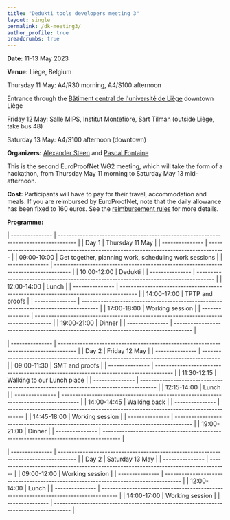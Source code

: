 ```yaml
---
title: "Dedukti tools developers meeting 3"
layout: single
permalink: /dk-meeting3/
author_profile: true
breadcrumbs: true
---
```


<!--img src="/_pages/WG1/Jan2023/20230129_135357_resized.jpg"/-->

**Date:** 11-13 May 2023

**Venue:** Liège, Belgium

Thursday 11 May: A4/R30 morning, A4/S100 afternoon

Entrance through the [Bâtiment central de l'université de Liège](https://goo.gl/maps/S72NG3nxf1YrQmcm8) downtown Liège

Friday 12 May: Salle MIPS, Institut Montefiore, Sart Tilman (outside Liège, take bus 48)

Saturday 13 May: A4/S100 afternoon (downtown)

**Organizers:** [Alexander Steen](https://www.alexandersteen.de/)
  and [Pascal Fontaine](https://people.montefiore.uliege.be/pfontain/)
  
This is the second EuroProofNet WG2 meeting, which will take the form of a hackathon, from Thursday May 11 morning to Saturday May 13 mid-afternoon.

<!--**How to get there?**-->

<!-- **Application procedure:** The number of participants that can be reimbursed is limited. If you would like to be reimbursed of your travel, check the [eligibility rules](https://europroofnet.github.io/eligibility/) and 
[fill in this form](https://forms.gle/ZoHXRSKdbk8TxXc79). -->

**Cost:** Participants will have to pay for their travel, accommodation and meals. If you are reimbursed by EuroProofNet, note that the daily allowance has been fixed to 160 euros. See the [reimbursement rules](https://europroofnet.github.io/reimbursement-rules/) for more details.

<!--**Participants (15):**-->

**Programme:**

| --------------- | ------------------------------------------------------------------------------------ |
| Day 1           | Thursday 11 May |
| --------------- | ------------------------------------------------------------------------------------ |
| 09:00-10:00     | Get together, planning work, scheduling work sessions |
| --------------- | ------------------------------------------------------------------------------------ |
| 10:00-12:00     | Dedukti |
| --------------- | ------------------------------------------------------------------------------------ |
| 12:00-14:00     | Lunch |
| --------------- | ------------------------------------------------------------------------------------ |
| 14:00-17:00     | TPTP and proofs |
| --------------- | ------------------------------------------------------------------------------------ |
| 17:00-18:00     | Working session |
| --------------- | ------------------------------------------------------------------------------------ |
| 19:00-21:00     | Dinner |
| --------------- | ------------------------------------------------------------------------------------ |

| --------------- | ------------------------------------------------------------------------------------ |
| Day 2           | Friday 12 May |
| --------------- | ------------------------------------------------------------------------------------ |
| 09:00-11:30     | SMT and proofs |
| --------------- | ------------------------------------------------------------------------------------ |
| 11:30-12:15     | Walking to our Lunch place |
| --------------- | ------------------------------------------------------------------------------------ |
| 12:15-14:00     | Lunch |
| --------------- | ------------------------------------------------------------------------------------ |
| 14:00-14:45     | Walking back |
| --------------- | ------------------------------------------------------------------------------------ |
| 14:45-18:00     | Working session |
| --------------- | ------------------------------------------------------------------------------------ |
| 19:00-21:00     | Dinner |
| --------------- | ------------------------------------------------------------------------------------ |

| --------------- | ------------------------------------------------------------------------------------ |
| Day 2           | Saturday 13 May |
| --------------- | ------------------------------------------------------------------------------------ |
| 09:00-12:00     | Working session |
| --------------- | ------------------------------------------------------------------------------------ |
| 12:00-14:00     | Lunch |
| --------------- | ------------------------------------------------------------------------------------ |
| 14:00-17:00     | Working session |
| --------------- | ------------------------------------------------------------------------------------ |
